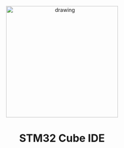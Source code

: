 <p align="center"><img src="https://github.com/Tofu-Rh/Fenix_Racing/assets/53307428/61f5423a-4442-401a-bd70-2c3ccaf3a4cb" alt="drawing" width="300"/></p>


# <div align="center"> STM32 Cube IDE </div>
